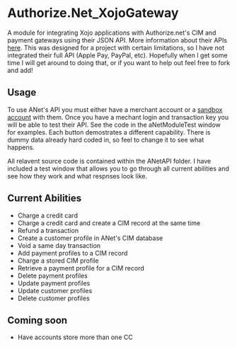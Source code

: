 # Authorize.Net_XojoGateway
A module for  integrating Xojo applications with Authorize.net's CIM and payment gateways using their JSON API. More information about their APIs [here](http://developer.authorize.net/api/reference/). This was designed for a project with certain limitations, so I have not integrated their full API (Apple Pay, PayPal, etc). Hopefully when I get some time I will get around to doing that, or if you want to help out feel free to fork and add!

## Usage
To use ANet's API you must either have a merchant account or a [sandbox account](https://developer.authorize.net/hello_world/sandbox/) with them. Once you have a mechant login and transaction key you will be able to test their API. See the code in the aNetModuleTest window for examples. Each button demostrates a different capability. There is dummy data already hard coded in, so feel to change it to see what happens. 

All relavent source code is contained within the ANetAPI folder. I have included a test window that allows you to go through all current abilities and see how they work and what respnses look like. 

## Current Abilities
* Charge a credit card
* Charge a credit card and create a CIM record at the same time
* Refund a transaction
* Create a customer profile in ANet's CIM database
* Void a same day transaction
* Add payment profiles to a CIM record
* Charge a stored CIM profile
* Retrieve a payment profile for a CIM record
* Delete payment profiles
* Update payment profiles
* Update customer profiles
* Delete customer profiles

## Coming soon
* Have accounts store more than one CC

